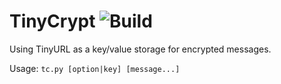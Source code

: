 # TinyCrypt ![Build](https://travis-ci.org/cuhsat/tinycrypt.svg?branch=master)
Using TinyURL as a key/value storage for encrypted messages.

Usage: `tc.py [option|key] [message...]`
